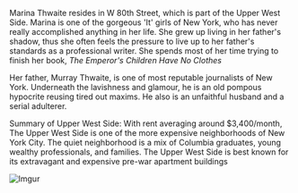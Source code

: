 Marina Thwaite resides in W 80th Street, which is part of the Upper West Side. Marina is one of the gorgeous 'It' girls of New York, who has never really accomplished anything in her life. She grew up living in her father's shadow, thus she often feels the pressure to live up to her father's standards as a professional writer. She spends most of her time trying to finish her book, *The Emperor's Children Have No Clothes*

 Her father, Murray Thwaite, is one of most reputable journalists of New York. Underneath the lavishness and glamour, he is an old pompous hypocrite reusing tired out maxims. He also is an unfaithful husband and a serial adulterer.

Summary of Upper West Side:
With rent averaging around $3,400/month, The Upper West Side is one of the more expensive neighborhoods of New York City. The quiet neighborhood is a mix of Columbia graduates, young wealthy professionals, and families. The Upper West Side is best known for its extravagant and expensive pre-war apartment buildings

![Imgur](https://i.imgur.com/w3tAFup.jpg)
